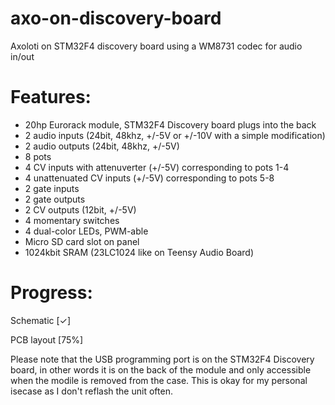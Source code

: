 # axo-on-discovery-board
Axoloti on STM32F4 discovery board using a WM8731 codec for audio in/out



# Features:
* 20hp Eurorack module, STM32F4 Discovery board plugs into the back
* 2 audio inputs (24bit, 48khz, +/-5V or +/-10V with a simple modification)
* 2 audio outputs (24bit, 48khz, +/-5V)
* 8 pots
* 4 CV inputs with attenuverter (+/-5V) corresponding to pots 1-4
* 4 unattenuated CV inputs (+/-5V) corresponding to pots 5-8
* 2 gate inputs
* 2 gate outputs
* 2 CV outputs (12bit, +/-5V)
* 4 momentary switches
* 4 dual-color LEDs, PWM-able
* Micro SD card slot on panel
* 1024kbit SRAM (23LC1024 like on Teensy Audio Board)

# Progress:

Schematic [✓]

PCB layout [75%]



Please note that the USB programming port is on the STM32F4 Discovery board, in other words it is on the back of the module and only accessible when the modile is removed from the case. This is okay for my personal isecase as I don't reflash the unit often. 
